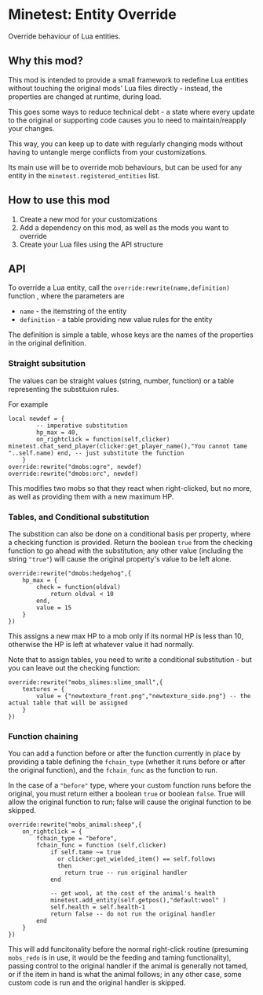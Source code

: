 # Minetest: Entity Override

Override behaviour of Lua entities.

## Why this mod?

This mod is intended to provide a small framework to redefine Lua entities without touching the original mods' Lua files directly - instead, the properties are changed at runtime, during load.

This goes some ways to reduce technical debt - a state where every update to the original or supporting code causes you to need to maintain/reapply your changes.

This way, you can keep up to date with regularly changing mods without having to untangle merge conflicts from your customizations.

Its main use will be to override mob behaviours, but can be used for any entity in the `minetest.registered_entities` list.

## How to use this mod

1. Create a new mod for your customizations
2. Add a dependency on this mod, as well as the mods you want to override
3. Create your Lua files using the API structure

## API

To override a Lua entity, call the `override:rewrite(name,definition)` function , where the parameters are

* `name` - the itemstring of the entity
* `definition` - a table providing new value rules for the entity

The definition is simple a table, whose keys are the names of the properties in the original definition.

### Straight subsitution

The values can be straight values (string, number, function) or a table representing the substituion rules.

For example

	local newdef = {
			-- imperative substitution
			hp_max = 40,
			on_rightclick = function(self,clicker) minetest.chat_send_player(clicker:get_player_name(),"You cannot tame "..self.name) end, -- just substitute the function
		}
	override:rewrite("dmobs:ogre", newdef)
	override:rewrite("dmobs:orc", newdef)

This modifies two mobs so that they react when right-clicked, but no more, as well as providing them with a new maximum HP.

### Tables, and Conditional substitution

The substition can also be done on a conditional basis per property, where a checking function is provided. Return the boolean `true` from the checking function to go ahead with the substitution; any other value (including the string `"true"`) will cause the original property's value to be left alone.

	override:rewrite("dmobs:hedgehog",{
		hp_max = {
			check = function(oldval)
				return oldval < 10
			end,
			value = 15
		}
	})

This assigns a new max HP to a mob only if its normal HP is less than 10, otherwise the HP is left at whatever value it had normally.

Note that to assign tables, you need to write a conditional substitution - but you can leave out the checking function:

	override:rewrite("mobs_slimes:slime_small",{
		textures = {
			value = {"newtexture_front.png","newtexture_side.png"} -- the actual table that will be assigned
		}
	})

### Function chaining

You can add a function before or after the function currently in place by providing a table defining the `fchain_type` (whether it runs before or after the original function), and the `fchain_func` as the function to run.

In the case of a `"before"` type, where your custom function runs before the original, you must return either a boolean `true` or boolean `false`. True will allow the original function to run; false will cause the original function to be skipped.

	override:rewrite("mobs_animal:sheep",{
		on_rightclick = {
			fchain_type = "before",
			fchain_func = function (self,clicker)
				if self.tame ~= true
				  or clicker:get_wielded_item() == self.follows
				  then
					return true -- run original handler
				end

				-- get wool, at the cost of the animal's health
				minetest.add_entity(self.getpos(),"default:wool" )
				self.health = self.health-1
				return false -- do not run the original handler
			end
		}
	})

This will add funcitonality before the normal right-click routine (presuming `mobs_redo` is in use, it would be the feeding and taming functionality), passing control to the original handler if the animal is generally not tamed, or if the item in hand is what the animal follows; in any other case, some custom code is run and the original handler is skipped.

